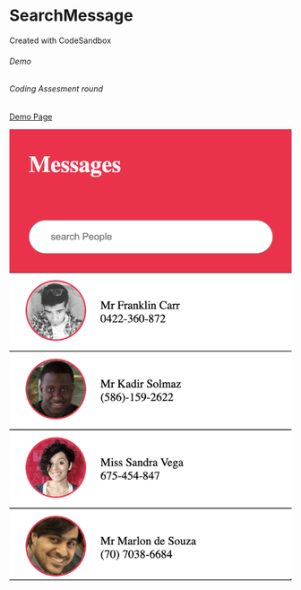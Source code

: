 # SearchMessage
Created with CodeSandbox
###### Demo
###### Coding Assesment round
[Demo Page](https://github.com/amananku26/SearchMessage/blob/main/src/assets/Screenshot%202022-12-14%20at%205.49.14%20PM.png)

![](https://github.com/amananku26/SearchMessage/blob/main/src/assets/Screenshot%202022-12-14%20at%205.49.14%20PM.png)
